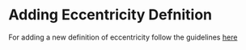 # Adding Eccentricity Defnition
For adding a new definition of eccentricity follow the guidelines [here](https://github.com/vijayvarma392/Eccentricity/wiki/https://github.com/vijayvarma392/Eccentricity/wiki/Adding-new-eccentricity-definitions)
